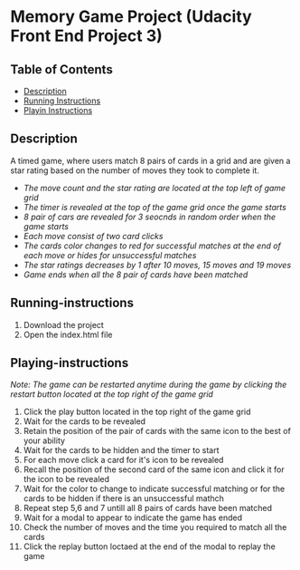# Memory Game Project (Udacity Front End Project 3)

## Table of Contents

* [Description](#description)
* [Running Instructions](#running-instructions)
* [Playin Instructions](#playing-instructions)

## Description

A timed game, where users match 8 pairs of cards in a grid and are given a star rating based on the number of moves they took to complete it.

 + _The move count and the star rating are located at the top left of game grid_
 + _The timer is revealed at the top of the game grid once the game starts_
 + _8 pair of cars are revealed for 3 seocnds in random order when the game starts_
 + _Each move consist of two card clicks_
 + _The cards color changes to red for successful matches at the end of each move or hides for unsuccessful matches_
 + _The star ratings decreases by 1 after 10 moves, 15 moves and 19 moves_
 + _Game ends when all the 8 pair of cards have been matched_

## Running-instructions

1. Download the project
2. Open the index.html file

## Playing-instructions

_Note: The game can be restarted anytime during the game by clicking the restart button located at the top right of the game grid_

1. Click the play button located in the top right of the game grid
2. Wait for the cards to be revealed
3. Retain the position of the pair of cards with the same icon to the best of your ability
4. Wait for the cards to be hidden and the timer to start
5. For each move click a card for it's icon to be revealed
6. Recall the position of the second card of the same icon and click it for the icon to be revealed
7. Wait for the  color to change to indicate successful matching or for the cards to be hidden if there is an unsuccessful mathch
8. Repeat step 5,6 and 7 untill all 8 pairs of cards have been matched
9. Wait for a modal to appear to indicate the game has ended
10. Check the number of moves and the time you required to match all the cards
11. Click the replay button loctaed at the end of the modal to replay the game